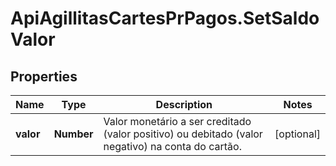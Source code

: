 # ApiAgillitasCartesPrPagos.SetSaldoValor

## Properties
Name | Type | Description | Notes
------------ | ------------- | ------------- | -------------
**valor** | **Number** | Valor monetário  a ser creditado (valor positivo) ou debitado (valor negativo) na conta do cartão. | [optional] 


